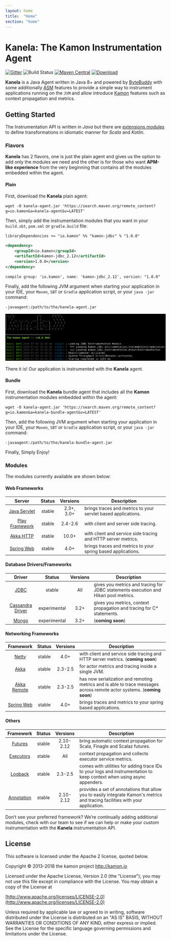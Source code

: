 ```yaml
---
layout: home
title:  "Home"
section: "home"
---
```


# Kanela: The Kamon Instrumentation Agent
[![Gitter](https://badges.gitter.im/Join%20Chat.svg)](https://gitter.im/kamon-io/Kamon?utm_source=badge&utm_medium=badge&utm_campaign=pr-badge&utm_content=badge)
![Build Status](https://travis-ci.org/kamon-io/kanela.svg?branch=master)
[![Maven Central](https://maven-badges.herokuapp.com/maven-central/io.kamon/kanela-agent/badge.svg)](https://maven-badges.herokuapp.com/maven-central/io.kamon/kanela-agent)
[![Download](https://api.bintray.com/packages/kamon-io/releases/kanela/images/download.svg) ](https://bintray.com/kamon-io/releases/kanela/_latestVersion)


**Kanela** is a Java Agent written in Java 8+ and powered by [ByteBuddy] with some additionally [ASM] features to provide a simple way to instrument applications running on the `JVM` and allow introduce [Kamon][1] features such as context propagation and metrics.

## Getting Started

The Instrumentation API is written in *Java* but there are [extensions modules][2] to define transformations in idiomatic manner for *Scala* and *Kotlin*.


### Flavors ###
**Kanela** has 2 flavors, one is just the plain agent and gives us the option to add only the modules we need and 
the other is for those who want **APM-like experience** from the very beginning that contains all the modules embedded within the agent.

#### Plain
First, download the **Kanela** plain agent:

``` 
wget -O kanela-agent.jar 'https://search.maven.org/remote_content?g=io.kamon&a=kanela-agent&v=LATEST'
```

Then, simply add the instrumentation modules that you want in your `build.sbt`, `pom.xml` or `gradle.build` file:

```
libraryDependencies += "io.kamon" %% "kamon-jdbc" % "1.0.0"
```

```xml
<dependency>
    <groupId>io.kamon</groupId>
    <artifactId>kamon-jdbc_2.12</artifactId>
    <version>1.0.0</version>
</dependency>
``` 

```
compile group: 'io.kamon', name: 'kamon-jdbc_2.12', version: "1.0.0"
```

Finally, add the following JVM argument when starting your application in your IDE, 
your `Maven`, `SBT` or `Gradle` application script, or your `java -jar` command:

```
-javaagent:/path/to/the/kanela-agent.jar
```
 
![kanela-plain-jdbc][plain-jdbc]

There it is! Our application is instrumented with the **Kanela** agent.

#### Bundle
First, download the **Kanela** bundle agent that includes all the **Kamon** instrumentation modules embedded within the agent:

``` 
wget -O kanela-agent.jar 'https://search.maven.org/remote_content?g=io.kamon&a=kanela-bundle-agent&v=LATEST'
```

Then, add the following JVM argument when starting your application in your IDE, 
your `Maven`, `SBT` or `Gradle` application script, or your `java -jar` command:

```
-javaagent:/path/to/the/kanela-bundle-agent.jar
```

Finally, Simply Enjoy!

### Modules ###

The modules currently available are shown below:

#### Web Frameworks

| Server  | Status | Versions  | Description            
|:------:|:------:|:----:|------------------
| [Java Servlet]  | stable | 2.3+, 3.0+ | brings traces and metrics to your servlet based applications.
| [Play Framework] | stable | 2.4-2.6 | with client and server side tracing.
| [Akka HTTP] | stable | 10.0+ | with client and service side tracing and HTTP server metrics.
| [Spring Web] | stable | 4.0+ | brings traces and metrics to your spring based applications.


[Java Servlet]:https://github.com/kamon-io/kamon-servlet
[Play Framework]:https://github.com/kamon-io/kamon-play 
[Akka HTTP]: https://github.com/kamon-io/kamon-akka-http
[Spring Web]: https://github.com/kamon-io/kamon-spring

#### Database Drivers/Frameworks

| Driver  | Status | Versions  | Description            
|:------:|:------:|:----:|------------------
| [JDBC]  | stable | All | gives you metrics and tracing for JDBC statements execution and Hikari pool metrics.
| [Cassandra Driver] | experimental | 3.2+ | gives you metrics, context propagation and tracing for C* statements.
| [Mongo] | experimental | 3.2+ | (**coming soon**)

[JDBC]:https://github.com/kamon-io/kamon-jdbc 
[Cassandra Driver]:https://github.com/kamon-io/kamon-casssandra 
[Mongo]:https://github.com/kamon-io/kamon-mongo


#### Networking Frameworks

| Framework  | Status | Versions  | Description            
|:------:|:------:|:----:|------------------
| [Netty]  | stable | 4.0+ | with client and service side tracing and HTTP server metrics. (**coming soon**)
| [Akka] | stable | 2.3-2.5 | for actor metrics and tracing inside a single JVM.
| [Akka Remote] | stable | 2.3-2.5 | has now serialization and remoting metrics and is able to trace messages across remote actor systems. (**coming soon**)
| [Spring Web] | stable | 4.0+ | brings traces and metrics to your spring based applications.

[Netty]:https://github.com/kamon-io/kamon-netty 
[Akka]:https://github.com/kamon-io/kamon-akka 
[Akka Remote]: https://github.com/kamon-io/kamon-akka-remote



#### Others

| Framework  | Status | Versions  | Description            
|:------:|:------:|:----:|------------------
| [Futures]  | stable | 2.10-2.12 | bring automatic context propagation for Scala, Finagle and Scalaz futures.
| [Executors] | stable | All | context propagation and collects executor service metrics.
| [Logback] | stable | 2.3-2.5 | comes with utilities for adding trace IDs to your logs and instrumentation to keep context when using async appenders.
| [Annotation] | stable | 2.10-2.12 | provides a set of annotations that allow you to easily integrate Kamon's metrics and tracing facilities with your application.



[Futures]:https://github.com/kamon-io/kamon-futures 
[Executors]:https://github.com/kamon-io/kamon-executors 
[Logback]:https://github.com/kamon-io/kamon-logback
[Annotation]:https://github.com/kamon-io/kamon-annotation 


Don’t see your preferred framework? We’re continually adding additional modules, check with our team to see if we can help or make your custom instrumentation with the **Kanela**
instrumentation API.


## License

This software is licensed under the Apache 2 license, quoted below.

Copyright © 2013-2018 the kamon project <http://kamon.io>

Licensed under the Apache License, Version 2.0 (the "License"); you may not
use this file except in compliance with the License. You may obtain a copy of
the License at

[http://www.apache.org/licenses/LICENSE-2.0](http://www.apache.org/licenses/LICENSE-2.0)

Unless required by applicable law or agreed to in writing, software
distributed under the License is distributed on an "AS IS" BASIS, WITHOUT
WARRANTIES OR CONDITIONS OF ANY KIND, either express or implied. See the
License for the specific language governing permissions and limitations under
the License.


[ByteBuddy]:http://bytebuddy.net/#/
[ASM]:http://asm.ow2.org/
[plain-jdbc]: microsite/img/kanela-plain-jdbc.png

[1]:http://kamon.io
[2]:https://github.com/kamon-io/kamon-agent-extensions
[3]:http://bytebuddy.net/javadoc/1.7.9/net/bytebuddy/asm/Advice.html
